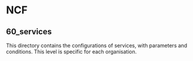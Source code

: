 # NCF

## 60_services

This directory contains the configurations of services, with parameters and conditions. This level is specific for each organisation.
